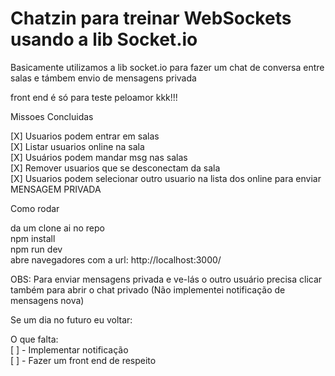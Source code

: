 <h1>Chatzin para treinar WebSockets usando a lib Socket.io</h1>


Basicamente utilizamos a lib socket.io para fazer um chat de conversa entre salas e támbem envio de mensagens privada

front end é só para teste peloamor kkk!!!


Missoes Concluidas

[X] Usuarios podem entrar em salas</br>
[X] Listar usuarios online na sala</br>
[X] Usuários podem mandar msg nas salas</br>
[X] Remover usuarios que se desconectam da sala</br>
[X] Usuarios podem selecionar outro usuario na lista dos online para enviar MENSAGEM PRIVADA



Como rodar</br>

da um clone ai no repo</br>
npm install</br>
npm run dev</br>
abre navegadores com a url: http://localhost:3000/</br>


OBS: Para enviar mensagens privada e ve-lás o outro usuário precisa clicar também para abrir o chat privado (Não implementei notificação de mensagens nova)</br>




Se um dia no futuro eu voltar:</br>

O que falta:</br>
[ ] - Implementar notificação</br>
[ ] - Fazer um front end de respeito </br>
